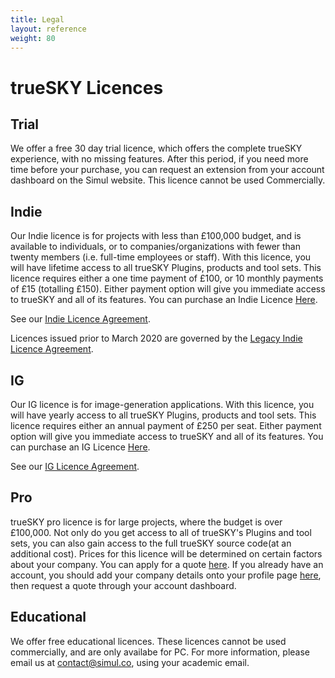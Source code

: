 ```yaml
---
title: Legal
layout: reference
weight: 80
---
```






trueSKY Licences
==============

Trial
------------
We offer a free 30 day trial licence, which offers the complete trueSKY experience, with no missing features. After this period, if you need more time before your purchase, you can request an extension from your account dashboard on the Simul website. This licence cannot be used Commercially.


Indie
-------------
Our Indie licence is for projects with less than £100,000 budget, and is available to individuals, or to companies/organizations with fewer than twenty members (i.e. full-time employees or staff). With this licence, you will have lifetime access to all trueSKY Plugins, products and tool sets. This licence requires either a one time payment of £100, or 10 monthly payments of £15 (totalling £150). Either payment option will give you immediate access to trueSKY and all of its features. You can purchase an Indie Licence [Here](https://simul.co/pricing/).

See our [Indie Licence Agreement](iula.html).

Licences issued prior to March 2020 are governed by the [Legacy Indie Licence Agreement](Oldiula.html).

IG
-------------
Our IG licence is for image-generation applications. With this licence, you will have yearly access to all trueSKY Plugins, products and tool sets. This licence requires either an annual payment of £250 per seat. Either payment option will give you immediate access to trueSKY and all of its features. You can purchase an IG Licence [Here](https://simul.co/pricing/).

See our [IG Licence Agreement](igula.html).

Pro
---------------
trueSKY pro licence is for large projects, where the budget is over £100,000. Not only do you get access to all of trueSKY's Plugins and tool sets, you can also gain access to the full trueSKY source code(at an additional cost). Prices for this licence will be determined on certain factors about your company. You can apply for a quote [here](https://simul.co/truesky-pro/pricing/). If you already have an account, you should add your company details onto your profile page [here](https://simul.co/account/company), then request a quote through your account dashboard.


Educational
-------------------
We offer free educational licences. These licences cannot be used commercially, and are only availabe for PC. For more information, please email us at [contact@simul.co](mailto:contact@simul.co), using your academic email.
